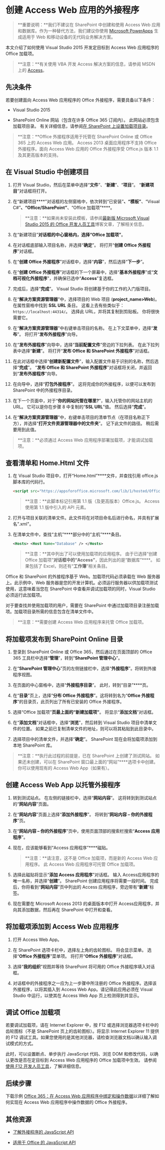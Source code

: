 # <a name="create-add-ins-for-access-web-apps"></a>创建 Access Web 应用的外接程序

>**重要说明：**我们不建议在 SharePoint 中创建和使用 Access Web 应用和数据库。作为一种替代方法，我们建议你使用 [Microsoft PowerApps](https://powerapps.microsoft.com/) 生成适用于 Web 和移动设备的无代码业务解决方案。

本文介绍了如何使用 Visual Studio 2015 开发定目标到 Access Web 应用程序的 Office 加载项。

>**注意：**有关使用 VBA 开发 Access 解决方案的信息，请参阅 MSDN 上的 [Access](https://msdn.microsoft.com/en-us/library/fp179695.aspx)。

## <a name="prerequisites"></a>先决条件

若要创建面向 Access Web 应用程序的 Office 外接程序，需要具备以下条件：

- Visual Studio 2015

- SharePoint Online 网站（包含在许多 Office 365 订阅内）。 此网站必须包含加载项目录。 有关详细信息，请参阅[在 SharePoint 上设置加载项目录](../publish/publish-task-pane-and-content-add-ins-to-an-add-in-catalog.md)。


>**注意：**Office 外接程序适用于托管在 SharePoint Online 或 Office 365 上的 Access Web 应用。 Access 2013 桌面应用程序不支持 Office 外接程序。面向 Access Web 应用的 Office 外接程序受 Office.js 版本 1.1 及其更高版本的支持。


## <a name="create-a-project-in-visual-studio"></a>在 Visual Studio 中创建项目

1.  打开 Visual Studio，然后在菜单中选择“**文件**”、“**新建**”、“**项目**”。 “**新建项目**”对话框将打开。

2. 在“新建项目****”对话框的左侧窗格中，依次转到“已安装”****、“模板”****、“Visual C#”****、“Office/SharePoint”****、“Office 加载项”****。

    >**注意：**如果尚未安装此模板，请参阅[最新版 Microsoft Visual Studio 2015 的 Office 开发人员工具](https://blogs.msdn.microsoft.com/visualstudio/2015/11/23/latest-microsoft-office-developer-tools-for-visual-studio-2015/)博客文章，了解相关信息。

3. 在“新建项目”****对话框的中心窗格内，选择“Office 加载项”****。

4. 在对话框底部输入项目名称，并选择“**确定**”。 将打开“**创建 Office 外接程序**”对话框。

5. 在“**创建 Office 外接程序**”对话框中，选择“**内容**”，然后选择“**下一步**”。

6. 在“**创建 Office 外接程序**”对话框的下一个屏幕中，选择“**基本外接程序**”或“**文档可视化外接程序**”，并确保已选中“**Access**”复选框。

7. 完成后，选择“**完成**”。 Visual Studio 将创建基于你的工作的入门版项目。

8. 在“**解决方案资源管理器**”中，选择项目的 Web 项目 (**project_name>Web**)。 在属性窗格中找到 **SSL URL** 条目。 这看上去有些类似于：`https://localhost:44314/`。 选择此 URL，并将其复制到剪贴板。 你将很快需要它。

9. 在“**解决方案资源管理器**”中右键单击项目的名称。 在上下文菜单中，选择“**发布**”。 将打开“**发布外接程序**”向导。

10. 在“**发布外接程序**”向导中，选择“**当前配置文件**”旁边的下拉列表。 在此下拉列表中选择“**新建**”。 将打开“**发布 Office 和 SharePoint 外接程序**”对话框。

11. 在此对话框中选择“**创建新配置文件**”，输入配置文件易于识别的名称，然后选择“**完成**”。 “**发布 Office 和 SharePoint 外接程序**”对话框将关闭，并返回到“**发布外接程序**”向导。

12. 在向导中，选择“**打包外接程序**”。 这将完成你的外接程序，以便可以发布到 SharePoint 中的外接程序目录。

13. 在下一个页面中，对于“**你的网站托管在哪里?**”，输入托管你的网站主机的 URL。 它可以是你在步骤 8 中复制的“**SSL URL**”值。 然后选择“**完成**”。

14. 在“**解决方案资源管理器**”中，右键单击项目的清单节点（在项目名称正下方），并选择“**打开文件资源管理器中的文件夹**”。 记下此文件的路径。 稍后需要用到此值。

>**注意：**必须通过 Access Web 应用程序部署加载项，才能调试加载项。

## <a name="review-the-manifest-and-the-homehtml-file"></a>查看清单和 Home.Html 文件

1. 在 Visual Studio 项目中，打开“Home.html”****文件，并查找引用 office.js 脚本库的代码行。

    ```html
    <script src="https://appsforoffice.microsoft.com/lib/1/hosted/Office.js" type="text/javascript"></script>
    ```

    >**注意：**此脚本标记引用第 1.1 版（及更高版本）Office.js。 Access 使用第 1.1 版中引入的 API 元素。

2. 打开与项目关联的清单文件。此文件将在对项目命名后进行命名，并具有扩展名".xml"。

3.  在清单文件中，查找“主机”****部分中的“主机”****条目。

    ```xml
    <Hosts> <Host Name="Database" /> </Hosts>
    ```
    
    >**注意：**其中列出了可以使用加载项的应用程序。 由于已选择“创建 Office 加载项”****对话框中的“Access”****，因此列出的是“数据库”****。 如果包括了 Excel，则还有“**工作簿**”相关条目。

Office 和 SharePoint 的外接程序基于 Web。加载项代码必须承载在 Web 服务器上。此示例中，Web 服务器是您的开发计算机。必须运行服务器以供加载项测试使用，这意味着当您在 SharePoint 中查看并调试加载项的同时，Visual Studio 必须运行此加载项。

对于要查找并使用加载项的用户，需要在 SharePoint 中通过加载项目录注册加载项。加载项目录所需的信息包含在清单文件中。

>**注意：**需要创建 Access Web 应用程序来托管 Office 加载项。

## <a name="publish-your-add-in-to-a-sharepoint-online-catalog"></a>将加载项发布到 SharePoint Online 目录

1.  登录到 SharePoint Online 或 Office 365，然后通过在页面顶部的 Office 365 工具栏中选择“**管理**”，转到“**SharePoint 管理中心**”。

2. 在“**SharePoint 管理中心**”页的左侧链接栏中，选择“**外接程序**”。将转到外接程序视图。

3. 在页面的中心窗格中，选择“**外接程序目录**”。 此时，转到“目录”****页。

4. 在“**目录**”页上，选择“**分布 Office 外接程序**”。这将转到名为“**Office 外接程序**”的目录页，此页列出了所有已安装的 Office 外接程序。

5. 选择“Office 加载项”****页最上面的“新建加载项”****。 将显示“**添加文档**”对话框。

6. 在“**添加文档**”对话框中，选择“**浏览**”，然后转到 Visual Studio 项目中清单文件的位置。 如果之前已复制清单文件的地址，则可以将其粘贴到此目录中。

7. 选择项目中的清单文件，并选择“**确定**”。 SharePoint 现在会将加载项添加到本地 SharePoint 库。

>**注意：**执行此过程的前提是，已在 SharePoint 上创建了测试网站。 如果还未创建，可以在 SharePoint 窗口最上面的“网站”****选项卡中创建。 你可以使用现有的 Access Web App（如果有）。

## <a name="create-an-access-web-app-to-host-your-add-in"></a>创建 Access Web App 以托管外接程序

1. 转到测试站点。 在左侧的链接栏中，选择“**网站内容**”。 这将转到到测试站点的“**网站内容**”页面。

2. 在“**网站内容**”页面上选择“**添加外接程序**”。 将转到“**网站内容 – 你的外接程序**”页。

3. 在“**网站内容 – 你的外接程序**”页中，使用页面顶部的搜索栏搜索“**Access 应用程序**”。

4. 现在，应该能够看到“Access 应用程序”****磁贴。

    >**注意：**请注意，这不是 Office 加载项，而是新的 Access Web 应用程序。 此 Access Web 应用程序可托管 Office 加载项。

5. 选择此磁贴将显示“**添加 Access 应用程序**”对话框。 输入 Access应用程序的唯一名称，并选择“**创建**”。 SharePoint 创建应用程序将需要一段时间。 完成后，你将看到“**网站内容**”页中列出的 Access 应用程序，旁边带有“**新建**”标签。

6. 现在需要在 Microsoft Access 2013 的桌面版本中打开 Access应用程序，并向其添加数据，然后再在 SharePoint 中打开和查看。

## <a name="add-your-add-in-to-an-access-web-apps"></a>将加载项添加到 Access Web 应用程序

1. 打开 Access Web App。

2. 在 SharePoint 选项卡栏中，选择左上角的齿轮图标。 将会显示菜单。 选择“**Office 外接程序**”菜单项。 将打开“**Office 外接程序**”对话框。

3. 选择“**我的组织**”视图并等待 SharePoint 将可用的 Office 外接程序填入对话框。

4. 对话框中的外接程序之一应为上一步骤中所注册的 Office 外接程序。选择该外接程序，以将其插入到 Access Web App。请记得此应用必须在 Visual Studio 中运行，以使其在 Access Web App 页上检测得到并显示。

## <a name="debug-your-add-in-for-office"></a>调试 Office 加载项

若要调试加载项，请在 Internet Explorer 中，按 F12 或选择浏览器选项卡栏中的齿轮图标（不是 SharePoint 页上的齿轮图标）。将显示 Internet Explorer 11 提供的 F12 调试工具。如果您使用的是其他浏览器，请检查浏览器文档以确认输入调试模式的方式。

此时，可以设置断点、单步执行 JavaScript 代码、浏览 DOM 和修改代码，以确认更改是否在定目标到 Access Web 应用程序的 Office 加载项中生效。 请参阅[使用 F12 开发人员工具](http://msdn.microsoft.com/library/ie/bg182326%28v=vs.85%29)，了解详细信息。

## <a name="next-steps"></a>后续步骤

下载示例 [Office 365：在 Access Web 应用程序中绑定和操作数据](https://code.msdn.microsoft.com/officeapps/Office-365-Bind-and-4876274e)以详细了解如何实现在 Access Web 应用程序中操作数据的 Office 外接程序。

## <a name="additional-resources"></a>其他资源

- [了解外接程序的 JavaScript API](../develop/understanding-the-javascript-api-for-office.md)

- [适用于 Office 的 JavaScript API](http://dev.office.com/reference/add-ins/javascript-api-for-office)
